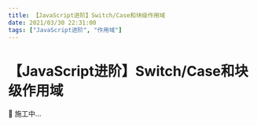 ```yaml
---
title: 【JavaScript进阶】Switch/Case和块级作用域
date: 2021/03/30 22:31:00
tags: ["JavaScript进阶", "作用域"]
---
```


# 【JavaScript进阶】Switch/Case和块级作用域

<ClientOnly>
  <display-bar :displayData="$frontmatter"></display-bar>
</ClientOnly>

🚧 施工中...